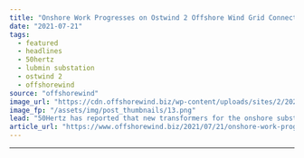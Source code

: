 ```yaml
---
title: "Onshore Work Progresses on Ostwind 2 Offshore Wind Grid Connection"
date: "2021-07-21"
tags: 
  - featured
  - headlines
  - 50hertz
  - lubmin substation
  - ostwind 2
  - offshorewind
source: "offshorewind"
image_url: "https://cdn.offshorewind.biz/wp-content/uploads/sites/2/2021/07/21114003/Ostwind-2-Lubmin-substation-new-transformers_-c-50Hertz.png"
image_fp: "/assets/img/post_thumbnails/13.png"
lead: "50Hertz has reported that new transformers for the onshore substation for the Ostwind 2"
article_url: "https://www.offshorewind.biz/2021/07/21/onshore-work-progresses-on-ostwind-2-offshore-wind-grid-connection/"
---
```


---
